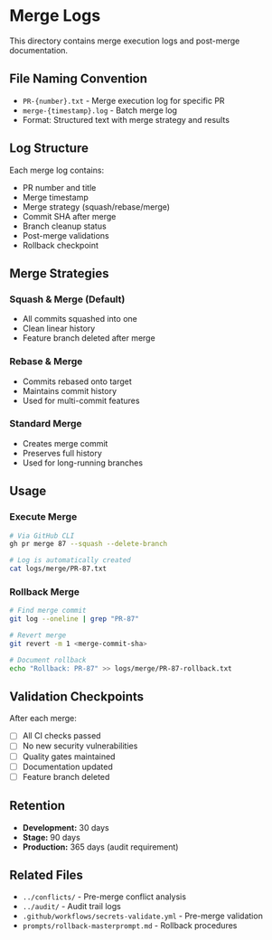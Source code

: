 # Merge Logs

This directory contains merge execution logs and post-merge documentation.

## File Naming Convention

- `PR-{number}.txt` - Merge execution log for specific PR
- `merge-{timestamp}.log` - Batch merge log
- Format: Structured text with merge strategy and results

## Log Structure

Each merge log contains:
- PR number and title
- Merge timestamp
- Merge strategy (squash/rebase/merge)
- Commit SHA after merge
- Branch cleanup status
- Post-merge validations
- Rollback checkpoint

## Merge Strategies

### Squash & Merge (Default)
- All commits squashed into one
- Clean linear history
- Feature branch deleted after merge

### Rebase & Merge
- Commits rebased onto target
- Maintains commit history
- Used for multi-commit features

### Standard Merge
- Creates merge commit
- Preserves full history
- Used for long-running branches

## Usage

### Execute Merge

```bash
# Via GitHub CLI
gh pr merge 87 --squash --delete-branch

# Log is automatically created
cat logs/merge/PR-87.txt
```

### Rollback Merge

```bash
# Find merge commit
git log --oneline | grep "PR-87"

# Revert merge
git revert -m 1 <merge-commit-sha>

# Document rollback
echo "Rollback: PR-87" >> logs/merge/PR-87-rollback.txt
```

## Validation Checkpoints

After each merge:
- [ ] All CI checks passed
- [ ] No new security vulnerabilities
- [ ] Quality gates maintained
- [ ] Documentation updated
- [ ] Feature branch deleted

## Retention

- **Development:** 30 days
- **Stage:** 90 days
- **Production:** 365 days (audit requirement)

## Related Files

- `../conflicts/` - Pre-merge conflict analysis
- `../audit/` - Audit trail logs
- `.github/workflows/secrets-validate.yml` - Pre-merge validation
- `prompts/rollback-masterprompt.md` - Rollback procedures
